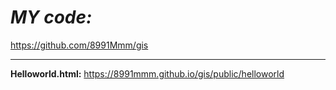 **_MY code:_**
===============
https://github.com/8991Mmm/gis
***
**Helloworld.html:**
https://8991mmm.github.io/gis/public/helloworld
